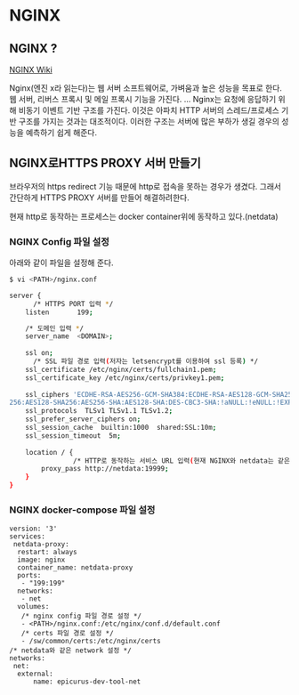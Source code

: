 # NGINX

## NGINX ?

[NGINX Wiki](https://ko.wikipedia.org/wiki/Nginx)
>>>
Nginx(엔진 x라 읽는다)는 웹 서버 소프트웨어로, 가벼움과 높은 성능을 목표로 한다. 웹 서버, 리버스 프록시 및 메일 프록시 기능을 가진다.
...
Nginx는 요청에 응답하기 위해 비동기 이벤트 기반 구조를 가진다. 이것은 아파치 HTTP 서버의 스레드/프로세스 기반 구조를 가지는 것과는 대조적이다. 이러한 구조는 서버에 많은 부하가 생길 경우의 성능을 예측하기 쉽게 해준다.
>>>

## NGINX로HTTPS PROXY 서버 만들기
브라우저의 https redirect 기능 때문에 http로 접속을 못하는 경우가 생겼다.
그래서 간단하게 HTTPS PROXY 서버를 만들어 해결하려한다.

현재 http로 동작하는 프로세스는 docker container위에 동작하고 있다.(netdata)

### NGINX Config 파일 설정

아래와 같이 파일을 설정해 준다.  

```bash
$ vi <PATH>/nginx.conf

server { 
	  /* HTTPS PORT 입력 */
    listen       199; 

    /* 도메인 입력 */
    server_name  <DOMAIN>; 
 
    ssl on; 
	  /* SSL 파일 경로 입력(저자는 letsencrypt를 이용하여 ssl 등록) */
    ssl_certificate /etc/nginx/certs/fullchain1.pem; 
    ssl_certificate_key /etc/nginx/certs/privkey1.pem; 
 
    ssl_ciphers 'ECDHE-RSA-AES256-GCM-SHA384:ECDHE-RSA-AES128-GCM-SHA256:ECDHE-RSA-AES256-SHA384:ECDHE-RSA-AES128-SHA256:ECDHE-RSA-AES256-SHA:ECDHE-RSA-AES128-SHA:ECDHE-RSA-DES-CBC3-SHA:AES256-GCM-SHA384:AES128-GCM-SHA256:AES256-SHA
256:AES128-SHA256:AES256-SHA:AES128-SHA:DES-CBC3-SHA:!aNULL:!eNULL:!EXPORT:!DES:!MD5:!PSK:!RC4'; 
    ssl_protocols  TLSv1 TLSv1.1 TLSv1.2; 
    ssl_prefer_server_ciphers on; 
    ssl_session_cache  builtin:1000  shared:SSL:10m; 
    ssl_session_timeout  5m; 
 
    location / { 
				/* HTTP로 동작하는 서비스 URL 입력(현재 NGINX와 netdata는 같은 network상에 존재) */
        proxy_pass http://netdata:19999; 
    } 
}
```

### NGINX docker-compose 파일 설정

```
version: '3'
services:
 netdata-proxy:
  restart: always
  image: nginx
  container_name: netdata-proxy
  ports:
   - "199:199"
  networks:
   - net
  volumes:
   /* nginx config 파일 경로 설정 */
   - <PATH>/nginx.conf:/etc/nginx/conf.d/default.conf
   /* certs 파일 경로 설정 */
   - /sw/common/certs:/etc/nginx/certs
/* netdata와 같은 network 설정 */
networks:
 net:
  external:
      name: epicurus-dev-tool-net
```
